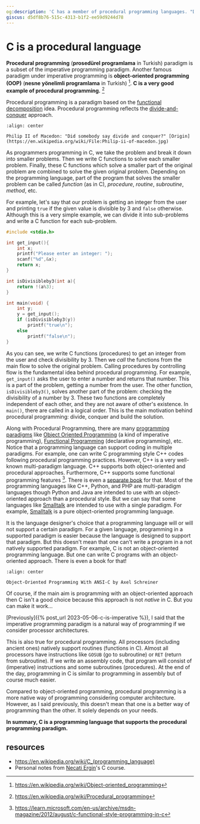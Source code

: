 ```yaml
---
og:description: 'C has a member of procedural programming languages. "Divide and conquer" is the heart of this paradigm.'
giscus: d5df8b76-515c-4313-b1f2-ee59d9244d78
---
```


# C is a procedural language

**Procedural programming** (**prosedürel programlama** in Turkish) paradigm is a
subset of the imperative programming paradigm. Another famous paradigm under
imperative programming is **object-oriented programming (OOP)** (**nesne
yönelimli programlama** in Turkish) [^2f]. **C is a very good example of
procedural programming.** [^1f]

Procedural programming is a paradigm based on the [functional
decomposition](https://www.investopedia.com/terms/f/functional-decomposition.asp)
idea. Procedural programming reflects the
[divide-and-conquer](https://en.wikipedia.org/wiki/Divide_and_rule) approach.

```{figure} assets/procedural-philip-ii.jpg
:align: center

Philip II of Macedon: "Did somebody say divide and conquer?" [Origin](https://en.wikipedia.org/wiki/File:Philip-ii-of-macedon.jpg)
```

As programmers programming in C, we take the problem and break it down into
smaller problems. Then we write C functions to solve each smaller problem.
Finally, these C functions which solve a smaller part of the original problem
are combined to solve the given original problem. Depending on the programming
language, part of the program that solves the smaller problem can be called
*function* (as in C), *procedure*, *routine*, *subroutine*, *method*, etc.

For example, let's say that our problem is getting an integer from the user and
printing `true` if the given value is divisible by 3 and `false` otherwise.
Although this is a very simple example, we can divide it into sub-problems and
write a C function for each sub-problem.

```c
#include <stdio.h>

int get_input(){
    int x;
    printf("Please enter an integer: ");
    scanf("%d",&x);
    return x;
}

int isDivisibleby3(int a){
    return !(a%3);
}

int main(void) {
    int y;
    y = get_input();
    if (isDivisibleby3(y))
        printf("true\n");
    else
        printf("false\n");
}
```

As you can see, we write C functions (procedures) to get an integer from the
user and check divisibility by 3. Then we *call* the functions from the main
flow to solve the original problem. Calling procedures by controlling flow is
the fundamental idea behind procedural programming. For example, `get_input()`
asks the user to enter a number and returns that number. This is a part of the
problem, getting a number from the user. The other function, `isDivisibleby3()`,
solves another part of the problem: checking the divisibility of a number by 3.
These two functions are completely independent of each other, and they are not
aware of other's existence. In `main()`, there are called in a logical order.
This is the main motivation behind procedural programming: divide, conquer and
build the solution.

Along with Procedural Programming, there are many [programming
paradigms](https://en.wikipedia.org/wiki/Programming_paradigm) like [Object
Oriented Programming](https://en.wikipedia.org/wiki/Object-oriented_programming)
(a kind of imperative programming), [Functional
Programming](https://en.wikipedia.org/wiki/Functional_programming) (declarative
programming), etc. Notice that a programming language can support coding in
multiple paradigms. For example, one can write C programming style C++ codes
following procedural programming practices. However, C++ is a very well-known
multi-paradigm language. C++ supports both object-oriented and procedural
approaches. Furthermore, C++ supports some functional programming features
[^3f]. There is even a [separate
book](https://www.amazon.com/Functional-Programming-programs-functional-techniques/dp/1617293814)
for that. Most of the programming languages like C++, Python, and PHP are
multi-paradigm languages though Python and Java are intended to use with an
object-oriented approach than a procedural style. But we can say that some
languages like [Smalltalk](https://en.wikipedia.org/wiki/Smalltalk) are intended
to use with a single paradigm. For example,
[Smalltalk](https://en.wikipedia.org/wiki/Smalltalk) is a pure object-oriented
programming language.

It is the language designer's choice that a programming language will or will
not support a certain paradigm. For a given language, programming in a supported
paradigm is easier because the language is designed to support that paradigm.
But this doesn't mean that one can't write a program in a not natively supported
paradigm. For example, C is not an object-oriented programming language. But one
can write C programs with an object-oriented approach. There is even a book for
that!

```{figure} assets/procedural-oop.jpg
:align: center

Object-Oriented Programming With ANSI-C by Axel Schreiner
```

Of course, if the main aim is programming with an object-oriented approach then
C isn't a good choice because this approach is not *native* in C. But you can
make it work…

[Previously]({% post_url 2023-05-06-c-is-imperative %}), I said that the
imperative programming paradigm is a natural way of programming if we consider
processor architectures.

This is also true for procedural programming. All processors (including ancient
ones) natively support routines (functions in C). Almost all processors have
instructions like `GOSUB` (go to subroutine) or `RET` (return from subroutine).
If we write an assembly code, that program will consist of (imperative)
instructions and some subroutines (procedures). At the end of the day,
programming in C is similar to programming in assembly but of course much
easier.

Compared to object-oriented programming, procedural programming is a more native
way of programming considering computer architecture. However, as I said
previously, this doesn't mean that one is a better way of programming than the
other. It solely depends on your needs.

**In summary, C is a programming language that supports the procedural
programming paradigm.**

## resources

- <https://en.wikipedia.org/wiki/C_(programming_language)>
- Personal notes from [Necati Ergin](https://github.com/necatiergin/)'s C course.

[^1f]: <https://en.wikipedia.org/wiki/Procedural_programming>
[^2f]: <https://en.wikipedia.org/wiki/Object-oriented_programming>
[^3f]: <https://learn.microsoft.com/en-us/archive/msdn-magazine/2012/august/c-functional-style-programming-in-c>
